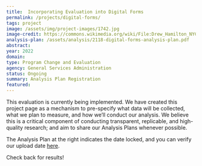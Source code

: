 ```yaml
---
title:  Incorporating Evaluation into Digital Forms
permalink: /projects/digital-forms/
tags: project  
image: /assets/img/project-images/1742.jpg  
image-credit: https://commons.wikimedia.org/wiki/File:Drew_Hamilton_NYCHA_jeh.jpg
analysis-plan: /assets/analysis/2118-digital-forms-analysis-plan.pdf
abstract: 
year: 2022  
domain: 
type: Program Change and Evaluation
agency: General Services Administration
status: Ongoing
summary: Analysis Plan Registration
featured:
---
```

This evaluation is currently being implemented. We have created this project page as a mechanism to pre-specify what data will be collected, what we plan to measure, and how we’ll conduct our analysis. We believe this is a critical component of conducting transparent, replicable, and high-quality research; and aim to share our Analysis Plans whenever possible.

The Analysis Plan at the right indicates the date locked, and you can verify our upload date <a href="https://github.com/gsa-oes/office-of-evaluation-sciences/commits/master/assets/analysis/2118-digital-forms-analysis-plan.pdf">here</a>. 

Check back for results!
